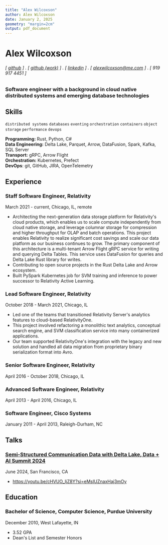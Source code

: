 ```yaml
---
title: "Alex Wilcoxson"
author: Alex Wilcoxson
date: January 2, 2025
geometry: "margin=2cm"
output: pdf_document
---
```


# Alex Wilcoxson

###### [ [github](https://github.com/alexwilcoxson) ] . [ [github (work)](https://github.com/alexwilcoxson-rel) ] . [ [linkedin](https://linkedin.com/in/alexwilcoxson) ] . [ [alexwilcoxson@me.com](mailto:alexwilcoxson@me.com) ] . [ 919 917 4451 ]

### Software engineer with a background in cloud native distributed systems and emerging database technologies

## Skills
```distributed systems```
```databases```
```eventing```
```orchestration```
```containers```
```object storage```
```performance```
```devops```

**Programming:** Rust, Python, C#  
**Data Engineering:** Delta Lake, Parquet, Arrow, DataFusion, Spark, Kafka, SQL Server  
**Transport:** gRPC, Arrow Flight  
**Orchestration:** Kubernetes, Prefect  
**DevOps**: git, GitHub, JIRA, OpenTelemetry

## Experience

### Staff Software Engineer, Relativity
March 2021 - current, Chicago, IL, remote

- Architecting the next-generation data storage platform for Relativity's cloud products, which enables us to scale compute independently from cloud native storage, and leverage columnar storage for compression and higher throughput for OLAP and batch operations. This project enables Relativity to realize significant cost savings and scale our data platform as our business continues to grow. The primary component of this architecture is a multi-tenant Arrow Flight gRPC service for writing and querying Delta Tables. This service uses DataFusion for queries and Delta Lake Rust library for writes.
- Contributing to open source projects in the Rust Delta Lake and Arrow ecosystem.
- Built PySpark Kubernetes job for SVM training and inference to power successor to Relativity Active Learning.

### Lead Software Engineer, Relativity
October 2018 - March 2021, Chicago, IL

- Led one of the teams that transitioned Relativity Server's analytics features to cloud-based RelativityOne.
- This project involved refactoring a monolithic text analytics, conceptual search engine, and SVM classification service into many containerized applications.
- Our team supported RelativityOne's integration with the legacy and new solution and handled all data migration from proprietary binary serialization format into Avro.

### Senior Software Engineer, Relativity
April 2016 - October 2018, Chicago, IL

### Advanced Software Engineer, Relativity
April 2013 - April 2016, Chicago, IL

### Software Engineer, Cisco Systems
January 2011 - April 2013, Raleigh-Durham, NC

## Talks

### [Semi-Structured Communication Data with Delta Lake, Data + AI Summit 2024](https://youtu.be/cHVUO_IjZ8Y?si=eMsIUZnaxHaj3mOy)
June 2024, San Francisco, CA

- https://youtu.be/cHVUO_IjZ8Y?si=eMsIUZnaxHaj3mOy

## Education

### Bachelor of Science, Computer Science, Purdue University
December 2010, West Lafayette, IN

- 3.52 GPA
- Dean's List and Semester Honors
